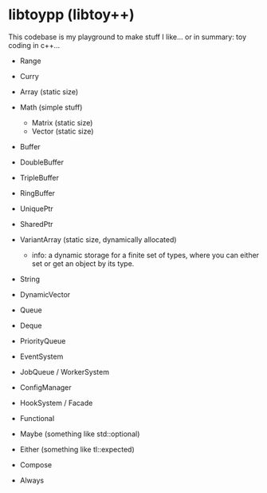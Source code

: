 # libtoypp (libtoy++)

This codebase is my playground to make stuff I like... or in summary: toy coding in c++...

 + Range
 + Curry

 + Array (static size)

 - Math (simple stuff)
   - Matrix (static size)
   - Vector (static size)

 - Buffer
 - DoubleBuffer
 - TripleBuffer
 - RingBuffer

 - UniquePtr
 - SharedPtr

 - VariantArray (static size, dynamically allocated)
   - info: a dynamic storage for a finite set of types,
           where you can either set or get an object by its type.

 - String
 - DynamicVector

 - Queue
 - Deque
 - PriorityQueue

 - EventSystem
 - JobQueue / WorkerSystem
 - ConfigManager
 - HookSystem / Facade

 - Functional
  - Maybe (something like std::optional)
  - Either (something like tl::expected)
  - Compose
  - Always

